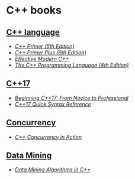 # C++ books

## [C++ language](./books/C++%20language/)

* [_C++ Primer (5th Edition)_](./books/C++%20language/C++.Primer.5th.Edition_2013.pdf)
* [_C++ Primer Plus (6th Edition)_](./books/C++%20language/C++.Primer.Plus.6th.Edition.Oct.2011.pdf)
* [_Effective Modern C++_](./books/C++%20language/Effective%20Modern%20C++%20(%20PDFDrive.com%20).pdf)
* [_The C++ Programming Language (4th Edition)_](./books/C++%20language/The_C++_Programming_Language_4th_Edition_Bjarne_Stroustrup.pdf)

## [C++17](./books/C++17/)

* [_Beginning C++17: From Novice to Professional_](./books/C++17/Beginning%20C++17%20From%20Novice%20to%20Professional%20(%20PDFDrive%20).pdf)
* [_C++17 Quick Syntax Reference_](./books/C++17/C++17%20Quick%20Syntax%20Reference_%20A%20Pocket%20Guide%20to%20the%20Language,%20APIs%20and%20Library%20(%20PDFDrive%20).pdf)

## [Concurrency](./books/concurrency/)

* [_C++ Concurrency in Action_](./books/concurrency/C++%20Concurrency%20in%20Action.pdf)

## [Data Mining](./books/data-mining/)

* [_Data Mining Algorithms in C++_](./books/data-mining/Data%20Mining%20Algorithms%20in%20C++_%20Data%20Patterns%20and%20Algorithms%20for%20Modern%20Applications%20(%20PDFDrive%20).pdf)